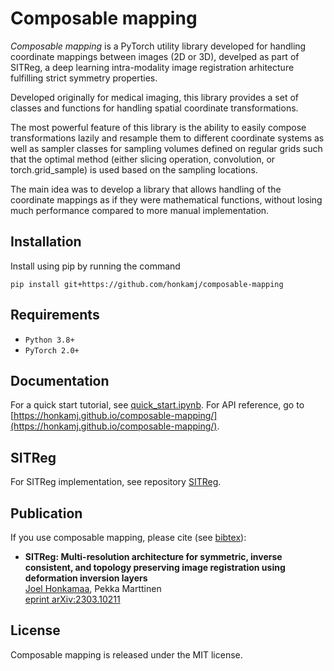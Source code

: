 # Composable mapping

*Composable mapping* is a PyTorch utility library developed for handling
coordinate mappings between images (2D or 3D), develped as part of SITReg, a
deep learning intra-modality image registration arhitecture fulfilling strict
symmetry properties.

Developed originally for medical imaging, this library provides a set of classes
and functions for handling spatial coordinate transformations.

The most powerful feature of this library is the ability to easily compose
transformations lazily and resample them to different coordinate systems as well
as sampler classes for sampling volumes defined on regular grids such that the
optimal method (either slicing operation, convolution, or torch.grid_sample) is
used based on the sampling locations.

The main idea was to develop a library that allows handling of the coordinate
mappings as if they were mathematical functions, without losing much performance
compared to more manual implementation.

## Installation

Install using pip by running the command

    pip install git+https://github.com/honkamj/composable-mapping

## Requirements

- `Python 3.8+`
- `PyTorch 2.0+`

## Documentation

For a quick start tutorial, see [quick_start.ipynb](tutorials/quick_start.ipynb). For API reference, go to [https://honkamj.github.io/composable-mapping/](https://honkamj.github.io/composable-mapping/).

## SITReg

For SITReg implementation, see repository [SITReg](https://github.com/honkamj/SITReg).

## Publication

If you use composable mapping, please cite (see [bibtex](citations.bib)):

- **SITReg: Multi-resolution architecture for symmetric, inverse consistent, and topology preserving image registration using deformation inversion layers**  
[Joel Honkamaa](https://github.com/honkamj), Pekka Marttinen  
[eprint arXiv:2303.10211](https://arxiv.org/abs/2303.10211)

## License

Composable mapping is released under the MIT license.
